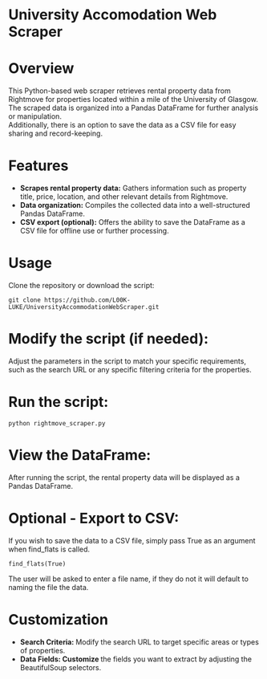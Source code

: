 # University Accomodation Web Scraper

# Overview
This Python-based web scraper retrieves rental property data from Rightmove for properties located within a mile of the University of Glasgow. </br> 
The scraped data is organized into a Pandas DataFrame for further analysis or manipulation. </br> 
Additionally, there is an option to save the data as a CSV file for easy sharing and record-keeping.

# Features
* <b>Scrapes rental property data:</b> Gathers information such as property title, price, location, and other relevant details from Rightmove.
* <b>Data organization:</b> Compiles the collected data into a well-structured Pandas DataFrame.
* <b>CSV export (optional):</b> Offers the ability to save the DataFrame as a CSV file for offline use or further processing.

# Usage
Clone the repository or download the script:


```
git clone https://github.com/L00K-LUKE/UniversityAccommodationWebScraper.git
```

# Modify the script (if needed):

Adjust the parameters in the script to match your specific requirements, such as the search URL or any specific filtering criteria for the properties.

# Run the script:

`python rightmove_scraper.py`

# View the DataFrame:

After running the script, the rental property data will be displayed as a Pandas DataFrame.

# Optional - Export to CSV:

If you wish to save the data to a CSV file, simply pass True as an argument when find_flats is called. 

```
find_flats(True)
```
The user will be asked to enter a file name, if they do not it will default to naming the file the data.

# Customization
* <b>Search Criteria: </b> Modify the search URL to target specific areas or types of properties.
* <b>Data Fields: Customize </b> the fields you want to extract by adjusting the BeautifulSoup selectors.

  
